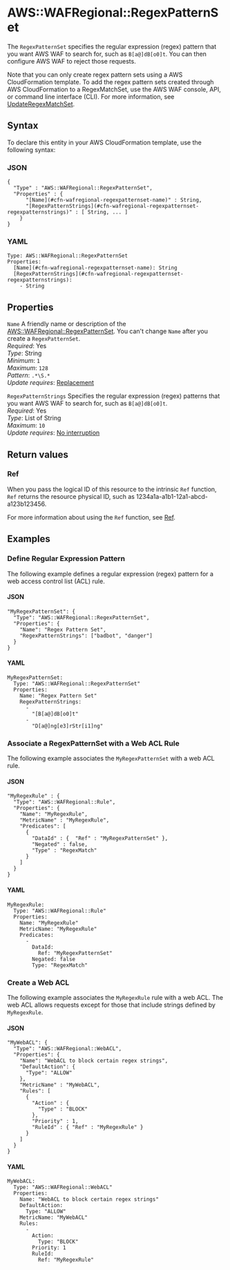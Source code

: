 # AWS::WAFRegional::RegexPatternSet<a name="aws-resource-wafregional-regexpatternset"></a>

The `RegexPatternSet` specifies the regular expression \(regex\) pattern that you want AWS WAF to search for, such as `B[a@]dB[o0]t`\. You can then configure AWS WAF to reject those requests\.

Note that you can only create regex pattern sets using a AWS CloudFormation template\. To add the regex pattern sets created through AWS CloudFormation to a RegexMatchSet, use the AWS WAF console, API, or command line interface \(CLI\)\. For more information, see [UpdateRegexMatchSet](https://docs.aws.amazon.com/waf/latest/APIReference/API_regional_UpdateRegexMatchSet.html)\.

## Syntax<a name="aws-resource-wafregional-regexpatternset-syntax"></a>

To declare this entity in your AWS CloudFormation template, use the following syntax:

### JSON<a name="aws-resource-wafregional-regexpatternset-syntax.json"></a>

```
{
  "Type" : "AWS::WAFRegional::RegexPatternSet",
  "Properties" : {
      "[Name](#cfn-wafregional-regexpatternset-name)" : String,
      "[RegexPatternStrings](#cfn-wafregional-regexpatternset-regexpatternstrings)" : [ String, ... ]
    }
}
```

### YAML<a name="aws-resource-wafregional-regexpatternset-syntax.yaml"></a>

```
Type: AWS::WAFRegional::RegexPatternSet
Properties:
  [Name](#cfn-wafregional-regexpatternset-name): String
  [RegexPatternStrings](#cfn-wafregional-regexpatternset-regexpatternstrings):
    - String
```

## Properties<a name="aws-resource-wafregional-regexpatternset-properties"></a>

`Name` <a name="cfn-wafregional-regexpatternset-name"></a>
A friendly name or description of the [AWS::WAFRegional::RegexPatternSet](#aws-resource-wafregional-regexpatternset)\. You can't change `Name` after you create a `RegexPatternSet`\.  
_Required_: Yes  
_Type_: String  
_Minimum_: `1`  
_Maximum_: `128`  
_Pattern_: `.*\S.*`  
_Update requires_: [Replacement](https://docs.aws.amazon.com/AWSCloudFormation/latest/UserGuide/using-cfn-updating-stacks-update-behaviors.html#update-replacement)

`RegexPatternStrings` <a name="cfn-wafregional-regexpatternset-regexpatternstrings"></a>
Specifies the regular expression \(regex\) patterns that you want AWS WAF to search for, such as `B[a@]dB[o0]t`\.  
_Required_: Yes  
_Type_: List of String  
_Maximum_: `10`  
_Update requires_: [No interruption](https://docs.aws.amazon.com/AWSCloudFormation/latest/UserGuide/using-cfn-updating-stacks-update-behaviors.html#update-no-interrupt)

## Return values<a name="aws-resource-wafregional-regexpatternset-return-values"></a>

### Ref<a name="aws-resource-wafregional-regexpatternset-return-values-ref"></a>

When you pass the logical ID of this resource to the intrinsic `Ref` function, `Ref` returns the resource physical ID, such as 1234a1a\-a1b1\-12a1\-abcd\-a123b123456\.

For more information about using the `Ref` function, see [Ref](https://docs.aws.amazon.com/AWSCloudFormation/latest/UserGuide/intrinsic-function-reference-ref.html)\.

## Examples<a name="aws-resource-wafregional-regexpatternset--examples"></a>

### Define Regular Expression Pattern<a name="aws-resource-wafregional-regexpatternset--examples--Define_Regular_Expression_Pattern"></a>

The following example defines a regular expression \(regex\) pattern for a web access control list \(ACL\) rule\.

#### JSON<a name="aws-resource-wafregional-regexpatternset--examples--Define_Regular_Expression_Pattern--json"></a>

```
"MyRegexPatternSet": {
  "Type": "AWS::WAFRegional::RegexPatternSet",
  "Properties": {
    "Name": "Regex Pattern Set",
    "RegexPatternStrings": ["badbot", "danger"]
  }
}
```

#### YAML<a name="aws-resource-wafregional-regexpatternset--examples--Define_Regular_Expression_Pattern--yaml"></a>

```
MyRegexPatternSet:
  Type: "AWS::WAFRegional::RegexPatternSet"
  Properties:
    Name: "Regex Pattern Set"
    RegexPatternStrings:
      -
        "[B[a@]dB[o0]t"
      -
        "D[a@]ng[e3]rStr[i1]ng"
```

### Associate a RegexPatternSet with a Web ACL Rule<a name="aws-resource-wafregional-regexpatternset--examples--Associate_a_RegexPatternSet_with_a_Web_ACL_Rule"></a>

The following example associates the `MyRegexPatternSet` with a web ACL rule\.

#### JSON<a name="aws-resource-wafregional-regexpatternset--examples--Associate_a_RegexPatternSet_with_a_Web_ACL_Rule--json"></a>

```
"MyRegexRule" : {
  "Type": "AWS::WAFRegional::Rule",
  "Properties": {
    "Name": "MyRegexRule",
    "MetricName" : "MyRegexRule",
    "Predicates": [
      {
        "DataId" : {  "Ref" : "MyRegexPatternSet" },
        "Negated" : false,
        "Type" : "RegexMatch"
      }
    ]
  }
}
```

#### YAML<a name="aws-resource-wafregional-regexpatternset--examples--Associate_a_RegexPatternSet_with_a_Web_ACL_Rule--yaml"></a>

```
MyRegexRule:
  Type: "AWS::WAFRegional::Rule"
  Properties:
    Name: "MyRegexRule"
    MetricName: "MyRegexRule"
    Predicates:
      -
        DataId:
          Ref: "MyRegexPatternSet"
        Negated: false
        Type: "RegexMatch"
```

### Create a Web ACL<a name="aws-resource-wafregional-regexpatternset--examples--Create_a_Web_ACL"></a>

The following example associates the `MyRegexRule` rule with a web ACL\. The web ACL allows requests except for those that include strings defined by `MyRegexRule`\.

#### JSON<a name="aws-resource-wafregional-regexpatternset--examples--Create_a_Web_ACL--json"></a>

```
"MyWebACL": {
  "Type": "AWS::WAFRegional::WebACL",
  "Properties": {
    "Name": "WebACL to block certain regex strings",
    "DefaultAction": {
      "Type": "ALLOW"
    },
    "MetricName" : "MyWebACL",
    "Rules": [
      {
        "Action" : {
          "Type" : "BLOCK"
        },
        "Priority" : 1,
        "RuleId" : { "Ref" : "MyRegexRule" }
      }
    ]
  }
}
```

#### YAML<a name="aws-resource-wafregional-regexpatternset--examples--Create_a_Web_ACL--yaml"></a>

```
MyWebACL:
  Type: "AWS::WAFRegional::WebACL"
  Properties:
    Name: "WebACL to block certain regex strings"
    DefaultAction:
      Type: "ALLOW"
    MetricName: "MyWebACL"
    Rules:
      -
        Action:
          Type: "BLOCK"
        Priority: 1
        RuleId:
          Ref: "MyRegexRule"
```
